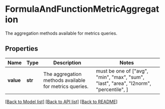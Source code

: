 # FormulaAndFunctionMetricAggregation

The aggregation methods available for metrics queries.

## Properties

| Name      | Type    | Description                                            | Notes                                                                                 |
| --------- | ------- | ------------------------------------------------------ | ------------------------------------------------------------------------------------- |
| **value** | **str** | The aggregation methods available for metrics queries. | must be one of ["avg", "min", "max", "sum", "last", "area", "l2norm", "percentile", ] |

[[Back to Model list]](README.md#documentation-for-models) [[Back to API list]](README.md#documentation-for-api-endpoints) [[Back to README]](README.md)
